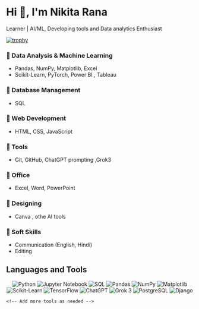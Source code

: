 #             Hi 👋, I'm Nikita Rana

Learner | AI/ML, Developing tools and Data analytics Enthusiast 


[![trophy](https://github-profile-trophy.vercel.app/?username=your-github-username&theme=radical&no-frame=false&no-bg=true&margin-w=4)](https://github.com/ryo-ma/github-profile-trophy)


### 🔹 Data Analysis & Machine Learning  
- Pandas, NumPy, Matplotlib, Excel  
- Scikit-Learn, PyTorch, Power BI , Tableau

### 🔹 Database Management  
- SQL

### 🔹 Web Development  
- HTML, CSS, JavaScript 

### 🔹 Tools  
- Git, GitHub, ChatGPT prompting ,Grok3 

### 🔹 Office  
- Excel, Word, PowerPoint  

### 🔹 Designing  
- Canva , othe AI tools 

### 🔹 Soft Skills  
- Communication (English, Hindi)  
- Editing

## Languages and Tools
<p align="center">
    <img src="https://img.shields.io/badge/Python-3776AB.svg?style=flat-square&logo=python&logoColor=white" alt="Python" />
    <img src="https://img.shields.io/badge/Jupyter_Notebook-F37626.svg?style=flat-square&logo=jupyter&logoColor=white" alt="Jupyter Notebook" />
    <img src="https://img.shields.io/badge/SQL-003B57.svg?style=flat-square&logo=postgresql&logoColor=white" alt="SQL" />
    <img src="https://img.shields.io/badge/Pandas-150458.svg?style=flat-square&logo=pandas&logoColor=white" alt="Pandas" />
    <img src="https://img.shields.io/badge/NumPy-013243.svg?style=flat-square&logo=numpy&logoColor=white" alt="NumPy" />
    <img src="https://img.shields.io/badge/Matplotlib-114D82.svg?style=flat-square&logo=matplotlib&logoColor=white" alt="Matplotlib" />
    <img src="https://img.shields.io/badge/Scikit_Learn-F7931E.svg?style=flat-square&logo=scikit-learn&logoColor=white" alt="Scikit-Learn" />
    <img src="https://img.shields.io/badge/TensorFlow-FF6F00.svg?style=flat-square&logo=tensorflow&logoColor=white" alt="TensorFlow" />
    <img src="https://img.shields.io/badge/ChatGPT-74AA9C.svg?style=flat-square&logo=chatgpt&logoColor=white" alt="ChatGPT" />
    <img src="https://img.shields.io/badge/Grok_3-2E7D32.svg?style=flat-square&logo=grok&logoColor=white" alt="Grok 3" />
    <img src="https://img.shields.io/badge/PostgreSQL-336791.svg?style=flat-square&logo=postgresql&logoColor=white" alt="PostgreSQL" />
    <img src="https://img.shields.io/badge/Django-092E20.svg?style=flat-square&logo=django&logoColor=white" alt="Django" />


    <!-- Add more tools as needed -->
</p>
